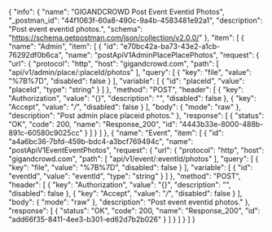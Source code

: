 {
  "info": {
    "name": "GIGANDCROWD Post Event Eventid Photos",
    "_postman_id": "44f1063f-60a8-490c-9a4b-4583481e92a1",
    "description": "Post event eventid photos.",
    "schema": "https://schema.getpostman.com/json/collection/v2.0.0/"
  },
  "item": [
    {
      "name": "Admin",
      "item": [
        {
          "id": "e70bc42a-ba73-43e2-a1cb-76292df0b6ca",
          "name": "postApiV1AdminPlacePlacePhotos",
          "request": {
            "url": {
              "protocol": "http",
              "host": "gigandcrowd.com",
              "path": [
                "api/v1/admin/place/:placeId/photos"
              ],
              "query": [
                {
                  "key": "file",
                  "value": "%7B%7D",
                  "disabled": false
                }
              ],
              "variable": [
                {
                  "id": "placeId",
                  "value": "placeId",
                  "type": "string"
                }
              ]
            },
            "method": "POST",
            "header": [
              {
                "key": "Authorization",
                "value": "{}",
                "description": "",
                "disabled": false
              },
              {
                "key": "Accept",
                "value": "*/*",
                "disabled": false
              }
            ],
            "body": {
              "mode": "raw"
            },
            "description": "Post admin place placeid photos."
          },
          "response": [
            {
              "status": "OK",
              "code": 200,
              "name": "Response_200",
              "id": "4443b33e-8000-488b-891c-60580c9025cc"
            }
          ]
        }
      ]
    },
    {
      "name": "Event",
      "item": [
        {
          "id": "a4a6bc36-7bfd-459b-bdc4-a3bcf769494c",
          "name": "postApiV1EventEventPhotos",
          "request": {
            "url": {
              "protocol": "http",
              "host": "gigandcrowd.com",
              "path": [
                "api/v1/event/:eventId/photos"
              ],
              "query": [
                {
                  "key": "file",
                  "value": "%7B%7D",
                  "disabled": false
                }
              ],
              "variable": [
                {
                  "id": "eventId",
                  "value": "eventId",
                  "type": "string"
                }
              ]
            },
            "method": "POST",
            "header": [
              {
                "key": "Authorization",
                "value": "{}",
                "description": "",
                "disabled": false
              },
              {
                "key": "Accept",
                "value": "*/*",
                "disabled": false
              }
            ],
            "body": {
              "mode": "raw"
            },
            "description": "Post event eventid photos."
          },
          "response": [
            {
              "status": "OK",
              "code": 200,
              "name": "Response_200",
              "id": "add66f35-8411-4ee3-b301-ed62d7b2b026"
            }
          ]
        }
      ]
    }
  ]
}